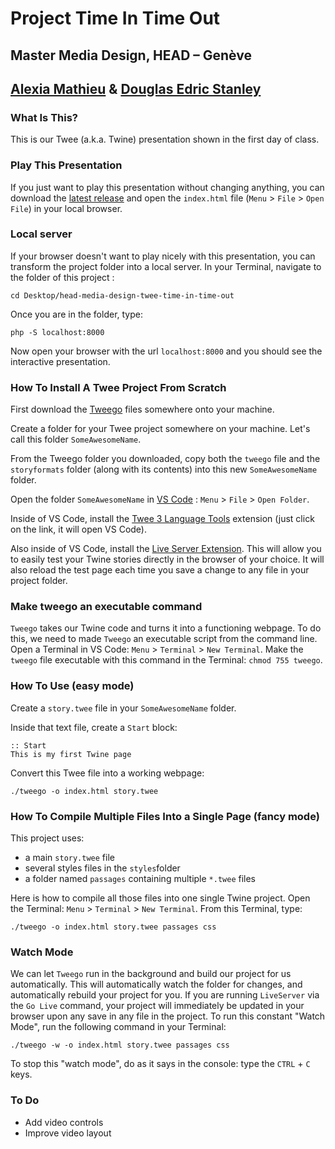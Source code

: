 # Project Time In Time Out
## Master Media Design, HEAD – Genève
## [Alexia Mathieu](https://www.hesge.ch/head/annuaire/alexia-mathieu) & [Douglas Edric Stanley](http://abstractmachine.net)

### What Is This?
This is our Twee (a.k.a. Twine) presentation shown in the first day of class.

### Play This Presentation
If you just want to play this presentation without changing anything, you can download the [latest release](https://github.com/abstractmachine/head-media-design-twee-time-in-time-out/releases/latest/) and open the `index.html` file (`Menu` > `File` > `Open File`) in your local browser.

### Local server
If your browser doesn't want to play nicely with this presentation, you can transform the project folder into a local server. In your Terminal, navigate to the folder of this project :

````
cd Desktop/head-media-design-twee-time-in-time-out
````

Once you are in the folder, type:

````
php -S localhost:8000
````

Now open your browser with the url `localhost:8000` and you should see the interactive presentation.

### How To Install A Twee Project From Scratch
First download the [Tweego](http://www.motoslave.net/tweego/) files somewhere onto your machine.

Create a folder for your Twee project somewhere on your machine. Let's call this folder `SomeAwesomeName`.

From the Tweego folder you downloaded, copy both the `tweego` file and the `storyformats` folder (along with its contents) into this new `SomeAwesomeName` folder.

Open the folder `SomeAwesomeName` in [VS Code](https://code.visualstudio.com) : `Menu` > `File` > `Open Folder`.

Inside of VS Code, install the [Twee 3 Language Tools](https://marketplace.visualstudio.com/items?itemName=cyrusfirheir.twee3-language-tools) extension (just click on the link, it will open VS Code).

Also inside of VS Code, install the [Live Server Extension](https://marketplace.visualstudio.com/items?itemName=ritwickdey.LiveServer). This will allow you to easily test your Twine stories directly in the browser of your choice. It will also reload the test page each time you save a change to any file in your project folder.

### Make tweego an executable command
`Tweego` takes our Twine code and turns it into a functioning webpage. To do this, we need to made `Tweego` an executable script from the command line. Open a Terminal in VS Code: `Menu` > `Terminal` > `New Terminal`. Make the `tweego` file executable with this command in the Terminal: `chmod 755 tweego`.

### How To Use (easy mode)
Create a `story.twee` file in your `SomeAwesomeName` folder.

Inside that text file, create a `Start` block:

````
:: Start
This is my first Twine page
````

Convert this Twee file into a working webpage:

````
./tweego -o index.html story.twee
````

### How To Compile Multiple Files Into a Single Page (fancy mode)
This project uses:

- a main `story.twee` file
- several styles files in the `styles`folder
- a folder named `passages` containing multiple `*.twee` files

Here is how to compile all those files into one single Twine project. Open the Terminal: `Menu` > `Terminal` > `New Terminal`. From this Terminal, type:

````
./tweego -o index.html story.twee passages css
````

### Watch Mode
We can let `Tweego` run in the background and build our project for us automatically. This will automatically watch the folder for changes, and automatically rebuild your project for you. If you are running `LiveServer` via the `Go Live` command, your project will immediately be updated in your browser upon any save in any file in the project. To run this constant "Watch Mode", run the following command in your Terminal:

````
./tweego -w -o index.html story.twee passages css
````

To stop this "watch mode", do as it says in the console: type the `CTRL` + `C` keys.

### To Do
- Add video controls
- Improve video layout
